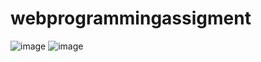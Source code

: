 # webprogrammingassigment
![image](https://github.com/user-attachments/assets/3286bb01-cf95-4c82-a7c3-e5b6444b36e2)
![image](https://github.com/user-attachments/assets/4d888127-04d6-4dcf-b4f2-3d1ba35fe3d0)
